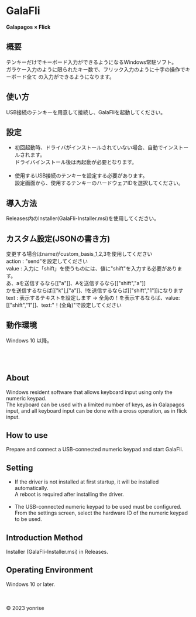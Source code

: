 # GalaFli
**Galapagos × Flick**
## 概要
テンキーだけでキーボード入力ができるようになるWindows常駐ソフト。<br>
ガラケー入力のように限られたキー数で、フリック入力のように十字の操作でキーボード全て
の入力ができるようになります。
## 使い方
USB接続のテンキーを用意して接続し、GalaFliを起動してください。
## 設定
* 初回起動時、ドライバがインストールされていない場合、自動でインストールされます。<br>
ドライバインストール後は再起動が必要となります。<br><br>
* 使用するUSB接続のテンキーを設定する必要があります。<br>
設定画面から、使用するテンキーのハードウェアIDを選択してください。
## 導入方法
Releases内のInstaller(GalaFli-Installer.msi)を使用してください。
## カスタム設定(JSONの書き方)
変更する場合はnameがcustom_basis_1,2,3を使用してください<br>
action   :  "send"を設定してください<br>
value    :  入力に「shift」を使うものには、値に"shift"を入力する必要があります。<br>
            あ、aを送信するなら[["a"]]、Aを送信するなら[["shift","a"]]<br>
            かを送信するならば[["k"],["a"]]、!を送信するならば[["shift","1"]]になります<br>
text     :  表示するテキストを設定します → 全角の！を表示するならば、value:[["shift","1"]]、text:"！(全角)"で設定してください
## 動作環境
Windows 10 以降。 <br><br><br><br>

## About
Windows resident software that allows keyboard input using only the numeric keypad.<br>
The keyboard can be used with a limited number of keys, as in Galapagos input, and all keyboard input can be done with a cross operation, as in flick input.
## How to use
Prepare and connect a USB-connected numeric keypad and start GalaFli.
## Setting
* If the driver is not installed at first startup, it will be installed automatically.<br>
A reboot is required after installing the driver.<br><br>
* The USB-connected numeric keypad to be used must be configured.<br>
From the settings screen, select the hardware ID of the numeric keypad to be used.
## Introduction Method
Installer (GalaFli-Installer.msi) in Releases.
## Operating Environment
Windows 10 or later.

<br><br>
© 2023 yonrise
